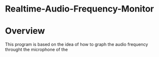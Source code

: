 # Realtime-Audio-Frequency-Monitor
# Overview
This program is based on the idea of how to graph the audio frequency throught the microphone of the 

